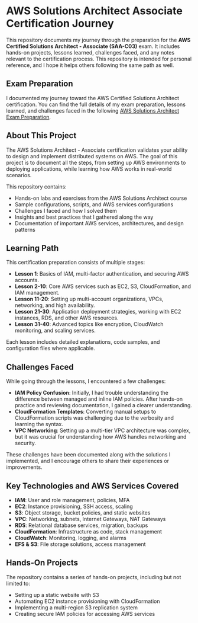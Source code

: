 # AWS Solutions Architect Associate Certification Journey

This repository documents my journey through the preparation for the **AWS Certified Solutions Architect - Associate (SAA-C03)** exam. It includes hands-on projects, lessons learned, challenges faced, and any notes relevant to the certification process. This repository is intended for personal reference, and I hope it helps others following the same path as well.

## Exam Preparation

I documented my journey toward the AWS Certified Solutions Architect certification. You can find the full details of my exam preparation, lessons learned, and challenges faced in the following [AWS Solutions Architect Exam Preparation](AWS-Solutions-Architect-Exam-Preparation.md).

## About This Project

The AWS Solutions Architect - Associate certification validates your ability to design and implement distributed systems on AWS. The goal of this project is to document all the steps, from setting up AWS environments to deploying applications, while learning how AWS works in real-world scenarios.

This repository contains:
- Hands-on labs and exercises from the AWS Solutions Architect course
- Sample configurations, scripts, and AWS services configurations
- Challenges I faced and how I solved them
- Insights and best practices that I gathered along the way
- Documentation of important AWS services, architectures, and design patterns

## Learning Path

This certification preparation consists of multiple stages:
- **Lesson 1**: Basics of IAM, multi-factor authentication, and securing AWS accounts.
- **Lesson 2-10**: Core AWS services such as EC2, S3, CloudFormation, and IAM management.
- **Lesson 11-20**: Setting up multi-account organizations, VPCs, networking, and high availability.
- **Lesson 21-30**: Application deployment strategies, working with EC2 instances, RDS, and other AWS resources.
- **Lesson 31-40**: Advanced topics like encryption, CloudWatch monitoring, and scaling services.

Each lesson includes detailed explanations, code samples, and configuration files where applicable.

## Challenges Faced

While going through the lessons, I encountered a few challenges:
- **IAM Policy Confusion**: Initially, I had trouble understanding the difference between managed and inline IAM policies. After hands-on practice and reviewing documentation, I gained a clearer understanding.
- **CloudFormation Templates**: Converting manual setups to CloudFormation scripts was challenging due to the verbosity and learning the syntax.
- **VPC Networking**: Setting up a multi-tier VPC architecture was complex, but it was crucial for understanding how AWS handles networking and security.

These challenges have been documented along with the solutions I implemented, and I encourage others to share their experiences or improvements.

## Key Technologies and AWS Services Covered

- **IAM**: User and role management, policies, MFA
- **EC2**: Instance provisioning, SSH access, scaling
- **S3**: Object storage, bucket policies, and static websites
- **VPC**: Networking, subnets, Internet Gateways, NAT Gateways
- **RDS**: Relational database services, migration, backups
- **CloudFormation**: Infrastructure as code, stack management
- **CloudWatch**: Monitoring, logging, and alarms
- **EFS & S3**: File storage solutions, access management

## Hands-On Projects

The repository contains a series of hands-on projects, including but not limited to:
- Setting up a static website with S3
- Automating EC2 instance provisioning with CloudFormation
- Implementing a multi-region S3 replication system
- Creating secure IAM policies for accessing AWS services
